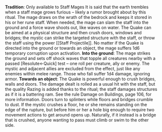 **Tradition**: Only available to Staff Mages
It is said that the earth trembles when a staff mage grows furious – likely a rumor brought about by this ritual. The mage draws on the wrath of the bedrock and keeps it stored in his or her rune staff. When needed, the mage can slam the staff into the ground and a force wave shoots out, like waves on water.
The Quake can be aimed at a physical structure and then crush doors, windows and bridges; the mystic can strike the targeted structure with the staff, or throw the staff using the power [[Staff Projectile]].
No matter if the Quake is directed into the ground or towards an object, the mage suffers 1d6 temporary corruption upon activation.
**Into the ground**: The mage strikes the ground and sets off shock waves that topple all creatures nearby with a passed [Resolute←Quick] test – one roll per creature, ally or enemy. The mystic and adjacent allies are excluded from the effect, just like any enemies within melee range. Those who fall suffer 1d4 damage, ignoring armor.
**Towards an object**: The Quake is powerful enough to crush bridges, walls and doors. The damage dealt is rolled as a usual hit with the staff, but the quality Razing is added thanks to the ritual; the staff damages structures as if it is a battering ram. See the rule Damage on Buildings, page 106, for more information. Doors turn to splinters while floors and bridges crumble to dust. If the mystic crushes a floor, he or she remains standing on the edge of the rupture, but before him or her a hole big enough to require two movement actions to get around opens up. Naturally, if it instead is a bridge that is crushed, anyone wanting to pass must climb or swim to the other side.